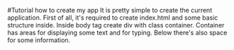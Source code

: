 #Tutorial how to create my app
It is pretty simple to create the current application. First of all, it's required to create index.html and some basic structure inside. Inside body tag create div with class container. Container has areas for displaying some text and for typing. Below there's also space for some information.  

